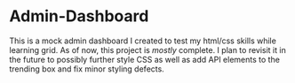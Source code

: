 # Admin-Dashboard
This is a mock admin dashboard I created to test my html/css skills while learning grid. 
As of now, this project is *mostly* complete. I plan to revisit it in the future
to possibly further style CSS as well as add API elements to the trending box
and fix minor styling defects. 